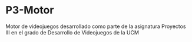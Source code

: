 # P3-Motor
Motor de videojuegos desarrollado como parte de la asignatura Proyectos III en el grado de Desarrollo de Videojuegos de la UCM
